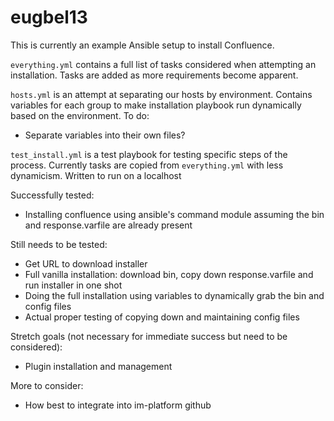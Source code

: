 # eugbel13

This is currently an example Ansible setup to install Confluence.

`everything.yml` contains a full list of tasks considered when attempting an installation. Tasks are added as more requirements become apparent.

`hosts.yml` is an attempt at separating our hosts by environment. 
Contains variables for each group to make installation playbook run dynamically based on the environment.
To do:
- Separate variables into their own files?

`test_install.yml` is a test playbook for testing specific steps of the process. Currently tasks are copied from `everything.yml` with less dynamicism. Written to run on a localhost

Successfully tested:
- Installing confluence using ansible's command module assuming the bin and response.varfile are already present

Still needs to be tested:
- Get URL to download installer
- Full vanilla installation: download bin, copy down response.varfile and run installer in one shot
- Doing the full installation using variables to dynamically grab the bin and config files
- Actual proper testing of copying down and maintaining config files

Stretch goals (not necessary for immediate success but need to be considered):
- Plugin installation and management

More to consider:
- How best to integrate into im-platform github
